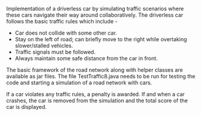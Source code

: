 Implementation of a driverless car by simulating traffic scenarios where these cars navigate their way around 
collaboratively.
The driverless car follows the basic traffic rules which include -
* Car does not collide with some other car.
* Stay on the left of road; can briefly move to the right while overtaking slower/stalled vehicles.
* Traffic signals must be followed.
* Always maintain some safe distance from the car in front.

The basic framework of the road network along with helper classes are available as jar files.
The file TestTraffic8.java needs to be run for testing the code and starting a simulation of a road network with cars.

If a car violates any traffic rules, a penalty is awarded. If and when a car crashes, the car is removed from the simulation and the total score of the car is displayed.
